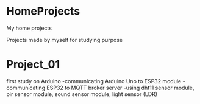 # HomeProjects
My home projects

Projects made by myself for studying purpose

# Project_01

first study on Arduino
-communicating Arduino Uno to ESP32 module
-communicating ESP32 to MQTT broker server
-using  dht11 sensor module, pir sensor module, sound sensor module, light sensor (LDR)

